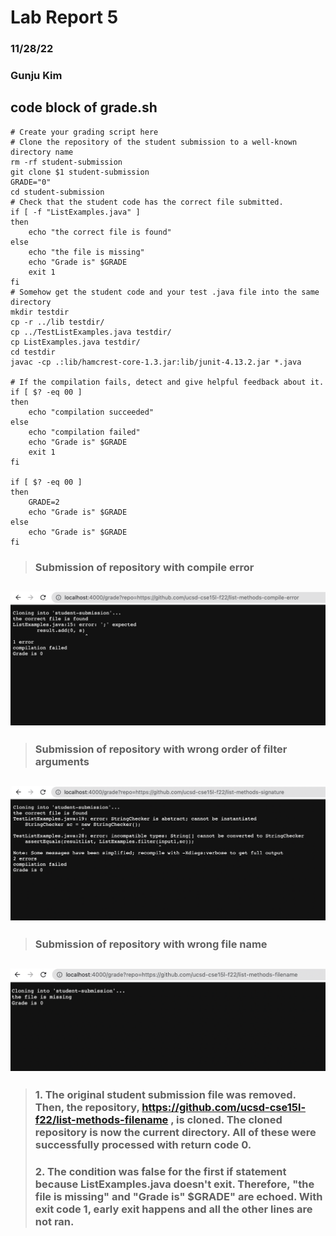 # Lab Report 5
### 11/28/22
### Gunju Kim


## code block of grade.sh
```
# Create your grading script here
# Clone the repository of the student submission to a well-known directory name
rm -rf student-submission
git clone $1 student-submission
GRADE="0"
cd student-submission
# Check that the student code has the correct file submitted.
if [ -f "ListExamples.java" ]
then 
    echo "the correct file is found"
else
    echo "the file is missing"
    echo "Grade is" $GRADE
    exit 1
fi
# Somehow get the student code and your test .java file into the same directory
mkdir testdir
cp -r ../lib testdir/
cp ../TestListExamples.java testdir/
cp ListExamples.java testdir/
cd testdir
javac -cp .:lib/hamcrest-core-1.3.jar:lib/junit-4.13.2.jar *.java

# If the compilation fails, detect and give helpful feedback about it.
if [ $? -eq 00 ]
then 
    echo "compilation succeeded"
else 
    echo "compilation failed"
    echo "Grade is" $GRADE
    exit 1
fi

if [ $? -eq 00 ]
then 
    GRADE=2
    echo "Grade is" $GRADE
else
    echo "Grade is" $GRADE
fi
```
> ###  Submission of repository with compile error
## ![](compile-error.png)
> ###  Submission of repository with wrong order of filter arguments
## ![](signature.png)
> ###  Submission of repository with wrong file name
## ![](wrong-file-name.png)
> ### 1. The original student submission file was removed. Then, the repository, https://github.com/ucsd-cse15l-f22/list-methods-filename , is cloned. The cloned repository is now the current directory. All of these were successfully processed with return code 0.
> ### 2. The condition was false for the first if statement because ListExamples.java doesn't exit. Therefore, "the file is missing" and "Grade is" $GRADE" are echoed. With exit code 1, early exit happens and all the other lines are not ran.
